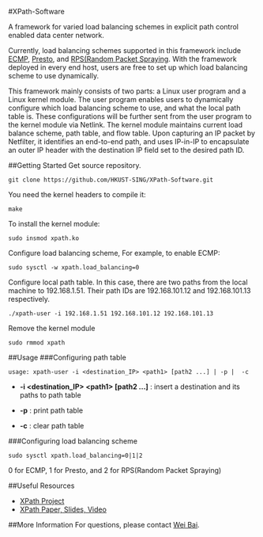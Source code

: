 #XPath-Software

A framework for varied load balancing schemes in explicit path control enabled data center network.

Currently, load balancing schemes supported in this framework include [ECMP](https://tools.ietf.org/html/rfc2992), [Presto](http://conferences.sigcomm.org/sigcomm/2015/pdf/papers/p465.pdf), and [RPS(Random Packet Spraying](https://engineering.purdue.edu/~ychu/publications/infocom13_pktspray.pdf). With the framework deployed in every end host, users are free to set up which load balancing scheme to use dynamically.

This framework mainly consists of two parts: a Linux user program and a Linux kernel module. The user program enables users to dynamically configure which load balancing scheme to use, and what the local path table is. These configurations will be further sent from the user program to the kernel module via Netlink. The kernel module maintains current load balance scheme, path table, and flow table. Upon capturing an IP packet by Netfilter, it identifies an end-to-end path,
and uses IP-in-IP to encapsulate an outer IP header with the destination IP field set to the desired path ID.

##Getting Started
Get source repository.
```
git clone https://github.com/HKUST-SING/XPath-Software.git
```
You need the kernel headers to compile it:
```
make
```
To install the kernel module:
```
sudo insmod xpath.ko
```
Configure load balancing scheme, For example, to enable ECMP:
```
sudo sysctl -w xpath.load_balancing=0
```
Configure local path table. In this case, there are two paths from the local machine to 192.168.1.51. Their path IDs are 192.168.101.12 and 192.168.101.13 respectively.
```
./xpath-user -i 192.168.1.51 192.168.101.12 192.168.101.13
```
Remove the kernel module
```
sudo rmmod xpath
```

##Usage
###Configuring path table
```
usage: xpath-user -i <destination_IP> <path1> [path2 ...] | -p |  -c
```

* **-i \<destination_IP> \<path1> [path2 ...]** : insert a destination and its paths to path table

* **-p** : print path table

* **-c** : clear path table

###Configuring load balancing scheme
```
sudo sysctl xpath.load_balancing=0|1|2
```
0 for ECMP, 1 for Presto, and 2 for RPS(Random Packet Spraying)

##Useful Resources
* [XPath Project](http://sing.cse.ust.hk/projects/XPath)
* [XPath Paper, Slides, Video](https://www.usenix.org/conference/nsdi15/technical-sessions/presentation/hu)

##More Information
For questions, please contact [Wei Bai](http://sing.cse.ust.hk/~wei/).

